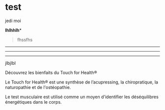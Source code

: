 # test
jedi moi

**lhlhhlh***

>fhssfhs

-----

-----
______


jlbjlbl





Découvrez les bienfaits du Touch for Health®

Le Touch for Health® est une synthèse de l’acupressing, la chiropratique, la naturopathie et de l'ostéopathie.

Le test musculaire est utilisé comme un moyen d'identifier les déséquilibres énergétiques dans le corps.
